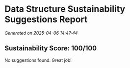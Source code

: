 # Data Structure Sustainability Suggestions Report
_Generated on 2025-04-06 14:47:44_

## Sustainability Score: 100/100

No suggestions found. Great job!
